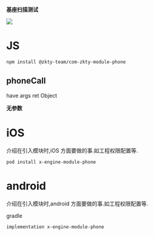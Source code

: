 

**基座扫描测试**
<div id='modulename' style='display:none'>phone</div>
<img id='qrimg' src='https://api.qrserver.com/v1/create-qr-code/?size=150x150&data=http://192.168.44.52:3000/docs/modules/all/dist/ui/index.html'></img>



# JS


``` bash
npm install @zkty-team/com-zkty-module-phone
```



## phoneCall

 have args ret Object

	
**无参数**



    

# iOS
介绍在引入模块时,iOS 方面要做的事.如工程权限配置等.

```
pod install x-engine-module-phone
```


# android
介绍在引入模块时,android 方面要做的事.如工程权限配置等.

gradle
```
implementation x-engine-module-phone
```


